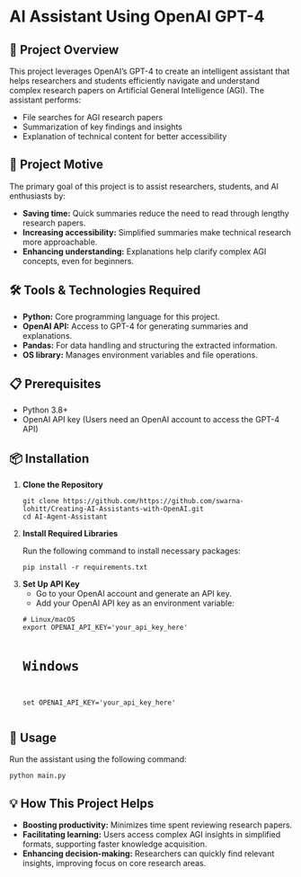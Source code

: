 <!DOCTYPE html>
<html lang="en">
<head>
  <meta charset="UTF-8">
  <meta name="viewport" content="width=device-width, initial-scale=1.0">
</head>
<body>

  <h1>AI Assistant Using OpenAI GPT-4</h1>

  <div class="section">
    <h2>🚀 Project Overview</h2>
    <p>This project leverages OpenAI’s GPT-4 to create an intelligent assistant that helps researchers and students efficiently navigate and understand complex research papers on Artificial General Intelligence (AGI). The assistant performs:</p>
    <ul>
      <li>File searches for AGI research papers</li>
      <li>Summarization of key findings and insights</li>
      <li>Explanation of technical content for better accessibility</li>
    </ul>
  </div>

  <div class="section">
    <h2>🎯 Project Motive</h2>
    <p>The primary goal of this project is to assist researchers, students, and AI enthusiasts by:</p>
    <ul>
      <li><strong>Saving time:</strong> Quick summaries reduce the need to read through lengthy research papers.</li>
      <li><strong>Increasing accessibility:</strong> Simplified summaries make technical research more approachable.</li>
      <li><strong>Enhancing understanding:</strong> Explanations help clarify complex AGI concepts, even for beginners.</li>
    </ul>
  </div>

  <div class="section">
    <h2>🛠️ Tools & Technologies Required</h2>
    <ul>
      <li><strong>Python:</strong> Core programming language for this project.</li>
      <li><strong>OpenAI API:</strong> Access to GPT-4 for generating summaries and explanations.</li>
      <li><strong>Pandas:</strong> For data handling and structuring the extracted information.</li>
      <li><strong>OS library:</strong> Manages environment variables and file operations.</li>
    </ul>
  </div>

  <div class="section">
    <h2>📋 Prerequisites</h2>
    <ul>
      <li>Python 3.8+</li>
      <li>OpenAI API key (Users need an OpenAI account to access the GPT-4 API)</li>
    </ul>
  </div>

  <div class="section">
    <h2>📦 Installation</h2>
    <ol>
      <li><strong>Clone the Repository</strong>
        <pre><code>git clone https://github.com/https://github.com/swarna-lohitt/Creating-AI-Assistants-with-OpenAI.git
cd AI-Agent-Assistant</code></pre>
      </li>
      <li><strong>Install Required Libraries</strong>
        <p>Run the following command to install necessary packages:</p>
        <pre><code>pip install -r requirements.txt</code></pre>
      </li>
      <li><strong>Set Up API Key</strong>
        <ul>
          <li>Go to your OpenAI account and generate an API key.</li>
          <li>Add your OpenAI API key as an environment variable:</li>
        </ul>
        <pre><code># Linux/macOS
export OPENAI_API_KEY='your_api_key_here'

# Windows
set OPENAI_API_KEY='your_api_key_here'</code></pre>
      </li>
    </ol>
  </div>

  <div class="section">
    <h2>🚀 Usage</h2>
    <p>Run the assistant using the following command:</p>
    <pre><code>python main.py</code></pre>
  </div>

  <div class="section">
    <h2>💡 How This Project Helps</h2>
    <ul>
      <li><strong>Boosting productivity:</strong> Minimizes time spent reviewing research papers.</li>
      <li><strong>Facilitating learning:</strong> Users access complex AGI insights in simplified formats, supporting faster knowledge acquisition.</li>
      <li><strong>Enhancing decision-making:</strong> Researchers can quickly find relevant insights, improving focus on core research areas.</li>
    </ul>
  </div>
</body>
</html>
